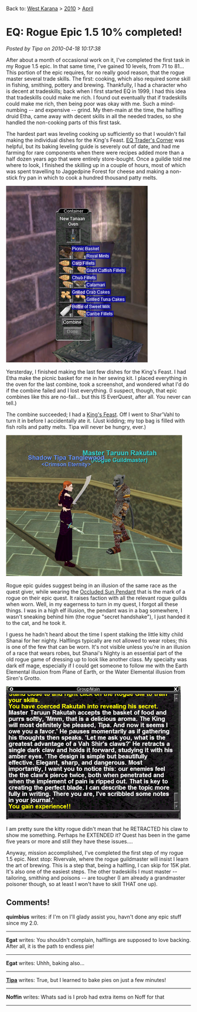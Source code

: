 Back to: [West Karana](/posts/westkarana.md) > [2010](/posts/2010/westkarana.md) > [April](./westkarana.md)
# EQ: Rogue Epic 1.5 10% completed!

*Posted by Tipa on 2010-04-18 10:17:38*

After about a month of occasional work on it, I've completed the first task in my Rogue 1.5 epic. In that same time, I've gained 10 levels, from 71 to 81... This portion of the epic requires, for no really good reason, that the rogue master several trade skills. The first: cooking, which also required some skill in fishing, smithing, pottery and brewing. Thankfully, I had a character who is decent at tradeskills; back when I first started EQ in 1999, I had this idea that tradeskills could make me rich. I found out eventually that if tradeskills could make me rich, then being poor was okay with me. Such a mind-numbing -- and expensive -- grind. My then-main at the time, the halfling druid Etha, came away with decent skills in all the needed trades, so she handled the non-cooking parts of this first task.

The hardest part was leveling cooking up sufficiently so that I wouldn't fail making the individual dishes for the King's Feast. [EQ Trader's Corner](http://www.eqtraders.com/) was helpful, but its baking leveling guide is severely out of date, and had me farming for rare components when there were recipes added more than a half dozen years ago that were entirely store-bought. Once a guildie told me where to look, I finished the skilling up in a couple of hours, most of which was spent travelling to Jaggedpine Forest for cheese and making a non-stick fry pan in which to cook a hundred thousand patty melts.

[![](../../../uploads/2010/04/eqgame-2010-04-17-21-43-08-94.jpg "About to make the last combine")](../../../uploads/2010/04/eqgame-2010-04-17-21-43-08-94.jpg)

Yersterday, I finished making the last few dishes for the King's Feast. I had Etha make the picnic basket for me in her sewing kit. I placed everything in the oven for the last combine, took a screenshot, and wondered what I'd do if the combine failed and I lost everything. (I suspect, though, that epic combines like this are no-fail... but this IS EverQuest, after all. You never can tell.)

The combine succeeded; I had a [King's Feast](http://www.eqtraders.com/items/show_item.php?item=16363). Off I went to Shar'Vahl to turn it in before I accidentally ate it. (Just kidding; my top bag is filled with fish rolls and patty melts. Tipa will never be hungry, ever.)

[![](../../../uploads/2010/04/eqgame-2010-04-17-21-48-54-65.jpg "The turn-in.")](../../../uploads/2010/04/eqgame-2010-04-17-21-48-54-65.jpg)

Rogue epic guides suggest being in an illusion of the same race as the quest giver, while wearing the [Occluded Sun Pendant](http://lucy.allakhazam.com/item.html?id=52009) that is the mark of a rogue on their epic quest. It raises faction with all the relevant rogue guilds when worn. Well, in my eagerness to turn in my quest, I forgot all these things. I was in a high elf illusion, the pendant was in a bag somewhere, I wasn't sneaking behind him (the rogue "secret handshake"), I just handed it to the cat, and he took it.

I guess he hadn't heard about the time I spent stalking the little kitty child Shanai for her nighty. Halflings typically are not allowed to wear robes; this is one of the few that can be worn. It's not visible unless you're in an illusion of a race that wears robes, but Shanai's Nighty is an essential part of the old rogue game of dressing up to look like another class. My specialty was dark elf mage, especially if I could get someone to follow me with the Earth Elemental illusion from Plane of Earth, or the Water Elemental illusion from Siren's Grotto.

[![](../../../uploads/2010/04/eqgame-2010-04-17-21-49-48-25.jpg "Mission accomplished!")](../../../uploads/2010/04/eqgame-2010-04-17-21-49-48-25.jpg)

I am pretty sure the kitty rogue didn't mean that he RETRACTED his claw to show me something. Perhaps he EXTENDED it? Quest has been in the game five years or more and still they have these issues....

Anyway, mission accomplished, I've completed the first step of my rogue 1.5 epic. Next stop: Rivervale, where the rogue guildmaster will insist I learn the art of brewing. This is a step that, being a halfling, I can skip for 15K plat. It's also one of the easiest steps. The other tradeskills I must master -- tailoring, smithing and poisons -- are tougher (I am already a grandmaster poisoner though, so at least I won't have to skill THAT one up).

## Comments!

**quimbius** writes: if I'm on I'll glady assist you, havn't done any epic stuff since my 2.0.

---

**Egat** writes: You shouldn't complain, halflings are supposed to love backing. After all, it is the path to endless pie!

---

**Egat** writes: Uhhh, baking also...

---

**[Tipa](https://chasingdings.com)** writes: True, but I learned to bake pies on just a few minutes!

---

**Noffin** writes: Whats sad is I prob had extra items on Noff for that

---


